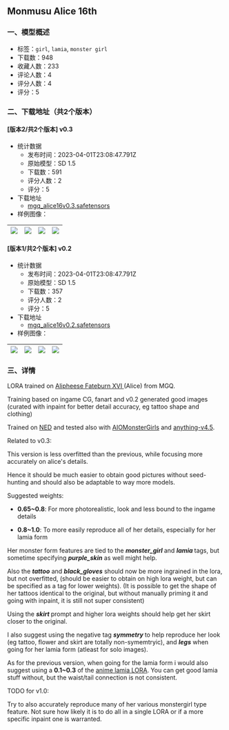 ## Monmusu Alice 16th
### 一、模型概述

- 标签：`girl`, `lamia`, `monster girl`
- 下载数：948
- 收藏人数：233
- 评论人数：4
- 评分人数：4
- 评分：5

### 二、下载地址（共2个版本）

#### [版本2/共2个版本] v0.3

- 统计数据
  - 发布时间：2023-04-01T23:08:47.791Z
  - 原始模型：SD 1.5
  - 下载数：591
  - 评分人数：2
  - 评分：5
- 下载地址
  - [mgq_alice16v0.3.safetensors](https://civitai.com/api/download/models/33422)
- 样例图像：

| <img src="https://image.civitai.com/xG1nkqKTMzGDvpLrqFT7WA/cf6372ca-a6fc-4840-01b2-ec1e8d4ec200/width=450/380958.jpeg" /> | <img src="https://image.civitai.com/xG1nkqKTMzGDvpLrqFT7WA/d9d7d3dd-fbec-4d12-ab7b-139c25a5cf00/width=450/380965.jpeg" /> | <img src="https://image.civitai.com/xG1nkqKTMzGDvpLrqFT7WA/1795b6c5-f3dc-4b5b-cde5-8860548af100/width=450/380964.jpeg" /> | <img src="https://image.civitai.com/xG1nkqKTMzGDvpLrqFT7WA/1ffff6ec-0e81-485a-68a0-d63f0fcd7500/width=450/380963.jpeg" /> |
| ---- | ---- | ---- | ---- |

#### [版本1/共2个版本] v0.2

- 统计数据
  - 发布时间：2023-04-01T23:08:47.791Z
  - 原始模型：SD 1.5
  - 下载数：357
  - 评分人数：2
  - 评分：5
- 下载地址
  - [mgq_alice16v0.2.safetensors](https://civitai.com/api/download/models/29133)
- 样例图像：

| <img src="https://image.civitai.com/xG1nkqKTMzGDvpLrqFT7WA/92393b65-197a-4a7d-a3ba-50981159ab00/width=450/329051.jpeg" /> | <img src="https://image.civitai.com/xG1nkqKTMzGDvpLrqFT7WA/36908139-5db5-4fac-8338-28a0b6b07f00/width=450/329054.jpeg" /> | <img src="https://image.civitai.com/xG1nkqKTMzGDvpLrqFT7WA/1308df8e-58cb-4dec-9505-f0f232820b00/width=450/329053.jpeg" /> | <img src="https://image.civitai.com/xG1nkqKTMzGDvpLrqFT7WA/7dac7a77-5780-4734-ffac-719671dcbe00/width=450/329052.jpeg" /> |
| ---- | ---- | ---- | ---- |


### 三、详情
<p>LORA trained on <a target="_blank" rel="ugc" href="https://omniversal-battlefield.fandom.com/wiki/Alice_Fateburn">Alipheese Fateburn XVI </a>(Alice) from MGQ.</p><p>Training based on ingame CG, fanart and v0.2 generated good images (curated with inpaint for better detail accuracy, eg tattoo shape and clothing)</p><p></p><p>Trained on <a rel="ugc" href="https://civitai.com/models/10028/neverending-dream-ned">NED</a> and tested also with <a target="_blank" rel="ugc" href="https://civitai.com/models/21728/aiomonstergirls">AIOMonsterGirls</a> and <a target="_blank" rel="ugc" href="https://huggingface.co/andite/anything-v4.0/tree/main">anything-v4.5</a>.</p><p></p><p>Related to v0.3:</p><p>This version is less overfitted than the previous, while focusing more accurately on alice's details.</p><p>Hence it should be much easier to obtain good pictures without seed-hunting and should also be adaptable to way more models.</p><p></p><p>Suggested weights:</p><ul><li><p><strong>0.65~0.8</strong>: For more photorealistic, look and less bound to the ingame details</p></li><li><p><strong>0.8~1.0</strong>: To more easily reproduce all of her details, especially for her lamia form</p></li></ul><p></p><p>Her monster form features are tied to the <strong><em>monster_girl </em></strong>and <strong><em>lamia </em></strong>tags, but sometime specifying <strong><em>purple_skin</em></strong> as well might help.</p><p>Also the <strong><em>tattoo</em></strong> and <strong><em>black_gloves</em></strong> should now be more ingrained in the lora, but not overfitted, (should be easier to obtain on high lora weight, but can be specified as a tag for lower weights). (It is possible to get the shape of her tattoos identical to the original, but without manually priming it and going with inpaint, it is still not super consistent)</p><p>Using the <strong><em>skirt </em></strong>prompt and higher lora weights should help get her skirt closer to the original.</p><p></p><p>I also suggest using the negative tag <strong><em>symmetry </em></strong>to help reproduce her look (eg tattoo, flower and skirt are totally non-symemtryic), and <strong><em>legs</em></strong><em> </em>when going for her lamia form (atleast for solo images).</p><p></p><p>As for the previous version, when going for the lamia form i would also suggest using a <strong>0.1~0.3</strong> of the <a target="_blank" rel="ugc" href="https://civitai.com/models/14136/anime-lamia">anime lamia LORA</a>. You can get good lamia stuff without, but the waist/tail connection is not consistent.</p><p></p><p>TODO for v1.0:</p><p>Try to also accurately reproduce many of her various monstergirl type feature. Not sure how likely it is to do all in a single LORA or if a more specific inpaint one is warranted.</p>